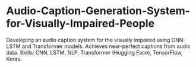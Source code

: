 # Audio-Caption-Generation-System-for-Visually-Impaired-People
Developing an audio caption system for the visually impaired using CNN-LSTM and Transformer models. Achieves near-perfect captions from audio data. Skills: CNN, LSTM, NLP, Transformer (Hugging Face), TensorFlow, Keras.
